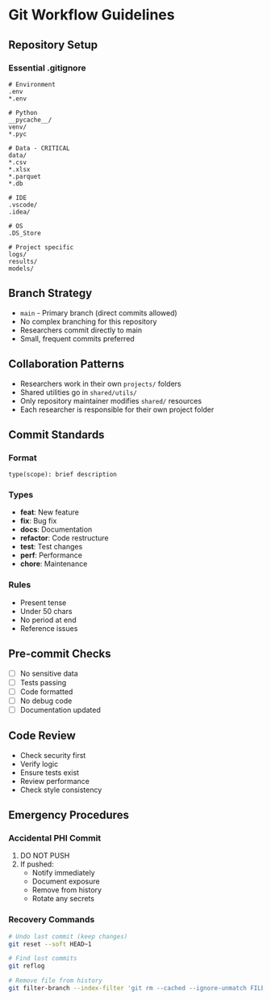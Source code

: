 # Git Workflow Guidelines

## Repository Setup

### Essential .gitignore
```gitignore
# Environment
.env
*.env

# Python
__pycache__/
venv/
*.pyc

# Data - CRITICAL
data/
*.csv
*.xlsx
*.parquet
*.db

# IDE
.vscode/
.idea/

# OS
.DS_Store

# Project specific
logs/
results/
models/
```

## Branch Strategy
- `main` - Primary branch (direct commits allowed)
- No complex branching for this repository
- Researchers commit directly to main
- Small, frequent commits preferred

## Collaboration Patterns
- Researchers work in their own `projects/` folders
- Shared utilities go in `shared/utils/`
- Only repository maintainer modifies `shared/` resources
- Each researcher is responsible for their own project folder

## Commit Standards

### Format
`type(scope): brief description`

### Types
- **feat**: New feature
- **fix**: Bug fix
- **docs**: Documentation
- **refactor**: Code restructure
- **test**: Test changes
- **perf**: Performance
- **chore**: Maintenance

### Rules
- Present tense
- Under 50 chars
- No period at end
- Reference issues

## Pre-commit Checks
- [ ] No sensitive data
- [ ] Tests passing
- [ ] Code formatted
- [ ] No debug code
- [ ] Documentation updated

## Code Review
- Check security first
- Verify logic
- Ensure tests exist
- Review performance
- Check style consistency

## Emergency Procedures

### Accidental PHI Commit
1. DO NOT PUSH
2. If pushed:
   - Notify immediately
   - Document exposure
   - Remove from history
   - Rotate any secrets

### Recovery Commands
```bash
# Undo last commit (keep changes)
git reset --soft HEAD~1

# Find lost commits
git reflog

# Remove file from history
git filter-branch --index-filter 'git rm --cached --ignore-unmatch FILE'
```